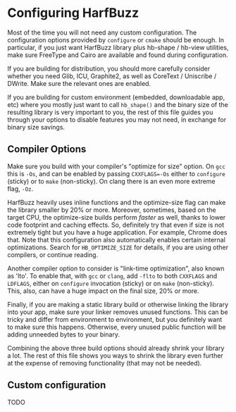 # Configuring HarfBuzz

Most of the time you will not need any custom configuration.  The configuration
options provided by `configure` or `cmake` should be enough.  In particular,
if you just want HarfBuzz library plus hb-shape / hb-view utilities, make sure
FreeType and Cairo are available and found during configuration.

If you are building for distribution, you should more carefully consider whether
you need Glib, ICU, Graphite2, as well as CoreText / Uniscribe / DWrite.  Make
sure the relevant ones are enabled.

If you are building for custom environment (embedded, downloadable app, etc)
where you mostly just want to call `hb_shape()` and the binary size of the
resulting library is very important to you, the rest of this file guides you
through your options to disable features you may not need, in exchange for
binary size savings.

## Compiler Options

Make sure you build with your compiler's "optimize for size" option.  On `gcc`
this is `-Os`, and can be enabled by passing `CXXFLAGS=-Os` either to `configure`
(sticky) or to `make` (non-sticky).  On clang there is an even more extreme flag,
`-Oz`.

HarfBuzz heavily uses inline functions and the optimize-size flag can make the
library smaller by 20% or more.  Moreover, sometimes, based on the target CPU,
the optimize-size builds perform *faster* as well, thanks to lower code
footprint and caching effects.  So, definitely try that even if size is not
extremely tight but you have a huge application.  For example, Chrome does
that.  Note that this configuration also automatically enables certain internal
optimizations.  Search for `HB_OPTIMIZE_SIZE` for details, if you are using
other compilers, or continue reading.

Another compiler option to consider is "link-time optimization", also known as
'lto'.  To enable that, with `gcc` or `clang`, add `-flto` to both `CXXFLAGS`
and `LDFLAGS`, either on `configure` invocation (sticky) or on `make` (non-sticky).
This, also, can have a huge impact on the final size, 20% or more.

Finally, if you are making a static library build or otherwise linking the
library into your app, make sure your linker removes unused functions.  This
can be tricky and differ from environment to environment, but you definitely
want to make sure this happens.  Otherwise, every unused public function will
be adding unneeded bytes to your binary.

Combining the above three build options should already shrink your library a lot.
The rest of this file shows you ways to shrink the library even further at the
expense of removing functionality (that may not be needed).

## Custom configuration

TODO
